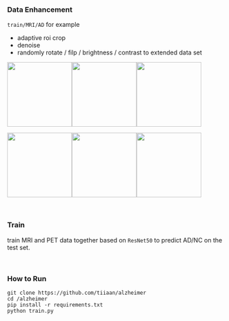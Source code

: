 ### Data Enhancement

`train/MRI/AD` for example

- adaptive roi crop 
- denoise
- randomly rotate / filp / brightness / contrast to extended data set

<img src=https://gitee.com/tiiaan/repo/raw/master/img/202109092207217.png width=150/><img src=https://gitee.com/tiiaan/repo/raw/master/img/202109092208607.png width=150/><img src=https://gitee.com/tiiaan/repo/raw/master/img/202109092209160.png width=150/>

<img src=https://gitee.com/tiiaan/repo/raw/master/img/202109092208904.png width=150/><img src=https://gitee.com/tiiaan/repo/raw/master/img/202109092208741.png width=150/><img src=https://gitee.com/tiiaan/repo/raw/master/img/202109092209113.png width=150/>

&nbsp;

### Train

train MRI and PET data together based on `ResNet50` to predict AD/NC on the test set.

&nbsp;

### How to Run

```shell
git clone https://github.com/tiiaan/alzheimer
cd /alzheimer
pip install -r requirements.txt
python train.py
```

